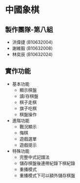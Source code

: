 # 中國象棋
## 製作團隊-第八組
- 洪偉捷 (B10632004)
- 謝維毅 (B10632008)
- 林奕辰 (B10632024)

## 實作功能
- 基本功能
    - 顯示棋盤
    - 讀/存棋盤
    - 棋子走棋
    - 旗子吃棋
    - 棋盤操作
- 進階功能
    - 戰況顯示
    - 悔棋
    - 遊戲選單
    - 遊戲提示
- 特殊功能
    - 完整中式記譜法
    - 儲存棋盤後連帶紀錄下棋紀錄
    - 重播模式
    - 重播模式下可以額外儲存棋盤
